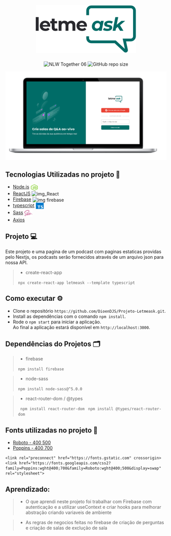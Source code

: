 <h1 align="center"><img src="./public/logo.svg"></h1>

<p align="center">
    <img src="https://img.shields.io/static/v1?label=NLW/Together&message=06&color=8257E5&labelColor=000000" alt="NLW Together 06">
    <img alt="GitHub repo size" src="https://img.shields.io/github/repo-size/DioenDJS/Projeto-Letmeask" >
</p>

<img src="NLWtogether06.png" alt="imagem do projeto">


## Tecnologias Utilizadas no projeto :construction:

- [Node.js](https://nodejs.org/en/) <img align="center" alt="img nodejs" height="20" width="25" src="https://raw.githubusercontent.com/devicons/devicon/master/icons/nodejs/nodejs-original.svg" style="max-width:100%;" />
- [ReactJS](https://pt-br.reactjs.org/) <img align="center" alt="img_React" height="20" width="25" src="https://cdn.jsdelivr.net/gh/devicons/devicon/icons/react/react-original.svg" style="max-width:100%;" />
- [Firebase](https://console.firebase.google.com) <img align="center" alt="img firebase" height="20" width="25" src="https://cdn.jsdelivr.net/gh/devicons/devicon/icons/firebase/firebase-plain-wordmark.svg" style="max-width:100%;" />
- [typescript](https://www.typescriptlang.org/) <img align="center" alt="img typescript" height="20" width="25" src="https://raw.githubusercontent.com/devicons/devicon/master/icons/typescript/typescript-original.svg" style="max-width:100%;" />
- [Sass](https://sass-lang.com/) <img align="center" alt="img Sass" height="25" width="25" src="https://raw.githubusercontent.com/devicons/devicon/master/icons/sass/sass-original.svg" style="max-width:100%;" />
- [Axios](https://github.com/axios/axios) 


## Projeto :computer:

Este projeto e uma pagina de um podcast com paginas estaticas providas pelo Nextjs,
os podcasts serão fornecidos através de um arquivo json para nossa API.

> - create-react-app
>
> ```npx create-react-app letmeask --template typescript ```

## Como executar :gear:

- Clone o repositório `https://github.com/DioenDJS/Projeto-Letmeask.git`.
- Install as dependências com o comando `npm install`.
- Rode o `npm start` para iniciar a aplicação.<br />
Ao final a aplicação estará disponível em `http://localhost:3000`.

## Dependências do Projetos :card_index_dividers:


> - firebase 
>
> ``npm install firebase``

> - node-sass 
>
> ``npm install node-sass@^5.0.0``

> - react-router-dom / @types
>
> `` npm install react-router-dom``
> `` npm install @types/react-router-dom``


## Fonts utilizadas no projeto :page_with_curl:


- [Roboto - 400 500](https://fonts.google.com/specimen/Roboto?query=roboto)
- [Poppins - 400 700](https://fonts.google.com/specimen/Poppins)

```
<link rel="preconnect" href="https://fonts.gstatic.com" crossorigin>
<link href="https://fonts.googleapis.com/css2?family=Poppins:wght@400;700&family=Roboto:wght@400;500&display=swap" rel="stylesheet">
```


## Aprendizado:
> - O que aprendi neste projeto foi trabalhar com Firebase com autenticação e a utilizar useContext e criar hooks para melhorar abstração criando variaveis de ambiente

> - As regras de negocios feitas no firebase de criação de perguntas e criação de salas de exclução de sala 